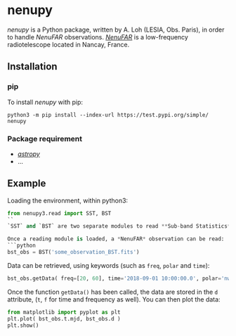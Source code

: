 # **nenupy**
*nenupy* is a Python package, written by A. Loh (LESIA, Obs. Paris), in order to handle *NenuFAR* observations.
[*NenuFAR*](https://nenufar.obs-nancay.fr) is a low-frequency radiotelescope located in Nancay, France.

## Installation
### pip
To install *nenupy* with pip:
```
python3 -m pip install --index-url https://test.pypi.org/simple/ nenupy
```

### Package requirement
* [*astropy*](http://www.astropy.org)
* ...

## Example
Loading the environment, within python3:
```python
from nenupy3.read import SST, BST
``
`SST` and `BST` are two separate modules to read **Sub-band Statistics** and **Beamlet Statistics** data respectively.

Once a reading module is loaded, a *NenuFAR* observation can be read:
```python
bst_obs = BST('some_observation_BST.fits')
```

Data can be retrieved, using keywords (such as `freq`, `polar` and `time`):
```python
bst_obs.getData( freq=[20, 60], time='2018-09-01 10:00:00.0', polar='nw' )
```

Once the function `getData()` has been called, the data are stored in the `d` attribute, (`t`, `f` for time and frequency as well). You can then plot the data:
```python
from matplotlib import pyplot as plt
plt.plot( bst_obs.t.mjd, bst_obs.d )
plt.show()
```
